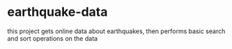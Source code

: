 # earthquake-data
this project gets online data about earthquakes, then performs basic search and sort operations on the data 
